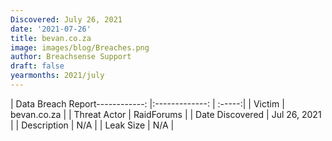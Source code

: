 ```yaml
---
Discovered: July 26, 2021
date: '2021-07-26'
title: bevan.co.za
image: images/blog/Breaches.png
author: Breachsense Support
draft: false
yearmonths: 2021/july
---
```


| Data Breach Report------------:   |:-------------:    | :-----:|
| Victim    | bevan.co.za      | 
| Threat Actor    | RaidForums      | 
| Date Discovered    | Jul 26, 2021      | 
| Description    | N/A      | 
| Leak Size    | N/A      | 

